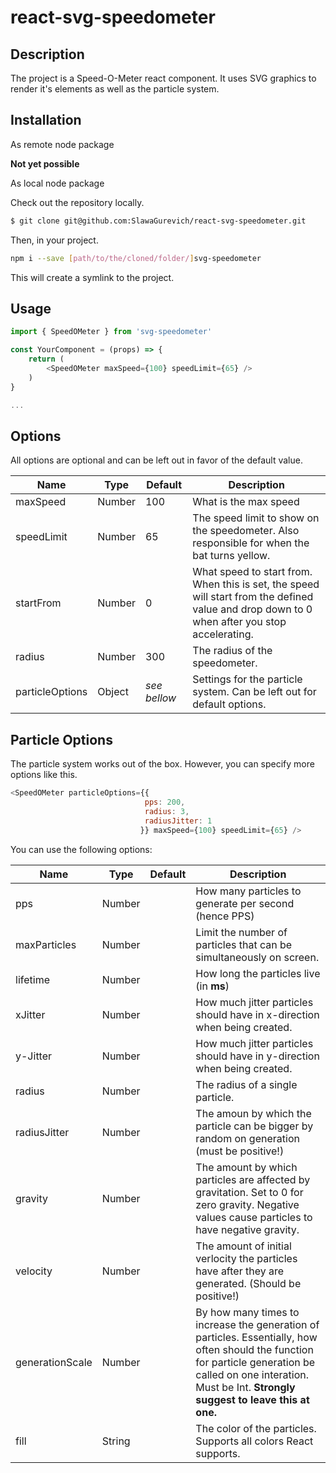 # react-svg-speedometer

## Description

The project is a Speed-O-Meter react component. It uses SVG graphics to render it's elements as well as the particle system.

## Installation

As remote node package

**Not yet possible**

As local node package

Check out the repository locally.

```bash
$ git clone git@github.com:SlawaGurevich/react-svg-speedometer.git
```

Then, in your project.

```bash
npm i --save [path/to/the/cloned/folder/]svg-speedometer
```

This will create a symlink to the project.

## Usage
```javascript
import { SpeedOMeter } from 'svg-speedometer'

const YourComponent = (props) => {
	return (
		<SpeedOMeter maxSpeed={100} speedLimit={65} />
	)
}

...
```

## Options
All options are optional and can be left out in favor of the default value.

|Name|Type|Default|Description|
|---|---|---|---|
|maxSpeed|Number|100|What is the max speed|
|speedLimit|Number|65|The speed limit to show on the speedometer. Also responsible for when the bat turns yellow.|
|startFrom|Number| 0 | What speed to start from. When this is set, the speed will start from the defined value and drop down to 0 when after you stop accelerating. |
|radius|Number| 300 | The radius of the speedometer. |
|particleOptions|Object| *see bellow* | Settings for the particle system. Can be left out for default options. |

## Particle Options

The particle system works out of the box. However, you can specify more options like this.

```javascript
<SpeedOMeter particleOptions={{
                              pps: 200,
                              radius: 3,
                              radiusJitter: 1
                             }} maxSpeed={100} speedLimit={65} />
```

You can use the following options:

| Name            | Type   | Default | Description                                                  |
| --------------- | ------ | ------- | ------------------------------------------------------------ |
| pps             | Number |         | How many particles to generate per second (hence PPS)        |
| maxParticles    | Number |         | Limit the number of particles that can be simultaneously on screen. |
| lifetime        | Number |         | How long the particles live (in **ms**)                      |
| xJitter         | Number |         | How much jitter particles should have in x-direction when being created. |
| y-Jitter        | Number |         | How much jitter particles should have in y-direction when being created. |
| radius          | Number |         | The radius of a single particle.                             |
| radiusJitter    | Number |         | The amoun by which the particle can be bigger by random on generation (must be positive!) |
| gravity         | Number |         | The amount by which particles are affected by gravitation. Set to 0 for zero gravity. Negative values cause particles to have negative gravity. |
| velocity        | Number |         | The amount of initial verlocity the particles have after they are generated. (Should be positive!) |
| generationScale | Number |         | By how many times to increase the generation of particles. Essentially, how often should the function for particle generation be called on one interation. Must be Int.  **Strongly suggest to leave this at one.** |
| fill            | String |         | The color of the particles. Supports all colors React supports. |